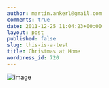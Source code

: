 ```yaml
---
author: martin.ankerl@gmail.com
comments: true
date: 2011-12-25 11:04:23+00:00
layout: post
published: false
slug: this-is-a-test
title: Christmas at Home
wordpress_id: 720
---
```


![image](/img/2011/12/wpid-1324811014004.jpg)
